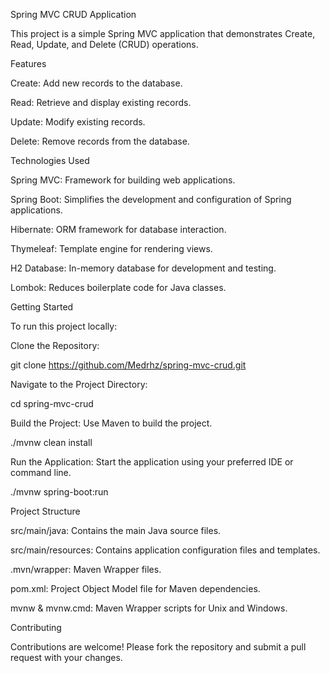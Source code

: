 Spring MVC CRUD Application

This project is a simple Spring MVC application that demonstrates Create, Read, Update, and Delete (CRUD) operations.

Features

Create: Add new records to the database.

Read: Retrieve and display existing records.

Update: Modify existing records.

Delete: Remove records from the database.

Technologies Used

Spring MVC: Framework for building web applications.

Spring Boot: Simplifies the development and configuration of Spring applications.

Hibernate: ORM framework for database interaction.

Thymeleaf: Template engine for rendering views.

H2 Database: In-memory database for development and testing.

Lombok: Reduces boilerplate code for Java classes.


Getting Started

To run this project locally:

Clone the Repository:

git clone https://github.com/Medrhz/spring-mvc-crud.git

Navigate to the Project Directory:

cd spring-mvc-crud

Build the Project: Use Maven to build the project.

./mvnw clean install

Run the Application: Start the application using your preferred IDE or command line.

./mvnw spring-boot:run

Project Structure

src/main/java: Contains the main Java source files.

src/main/resources: Contains application configuration files and templates.

.mvn/wrapper: Maven Wrapper files.

pom.xml: Project Object Model file for Maven dependencies.

mvnw & mvnw.cmd: Maven Wrapper scripts for Unix and Windows.

Contributing

Contributions are welcome! Please fork the repository and submit a pull request with your changes.
